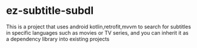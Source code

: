 # ez-subtitle-subdl
This is a project that uses android kotlin,retrofit,mvvm to search for subtitles in specific languages such as movies or TV series, and you can inherit it as a dependency library into existing projects
